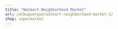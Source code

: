 ```yaml
---
title: "Walmart Neighborhood Market"
url: /albuquerque/walmart-neighborhood-market-3/
shop: supermarket
---
```

